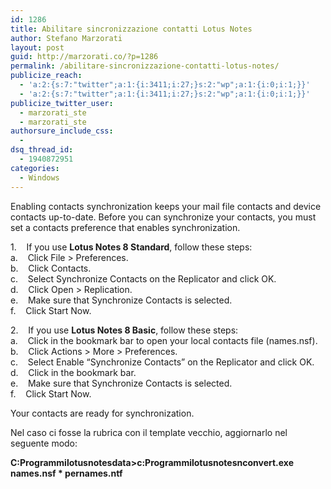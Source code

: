 ```yaml
---
id: 1286
title: Abilitare sincronizzazione contatti Lotus Notes
author: Stefano Marzorati
layout: post
guid: http://marzorati.co/?p=1286
permalink: /abilitare-sincronizzazione-contatti-lotus-notes/
publicize_reach:
  - 'a:2:{s:7:"twitter";a:1:{i:3411;i:27;}s:2:"wp";a:1:{i:0;i:1;}}'
  - 'a:2:{s:7:"twitter";a:1:{i:3411;i:27;}s:2:"wp";a:1:{i:0;i:1;}}'
publicize_twitter_user:
  - marzorati_ste
  - marzorati_ste
authorsure_include_css:
  - 
dsq_thread_id:
  - 1940872951
categories:
  - Windows
---
```

Enabling contacts synchronization keeps your mail file contacts and device contacts up-to-date. Before you can synchronize your contacts, you must set a contacts preference that enables synchronization.

1.    If you use **Lotus Notes 8 Standard**, follow these steps:  
a.    Click File > Preferences.  
b.    Click Contacts.  
c.    Select Synchronize Contacts on the Replicator and click OK.  
d.    Click Open > Replication.  
e.    Make sure that Synchronize Contacts is selected.  
f.    Click Start Now.

2.    If you use **Lotus Notes 8 Basic**, follow these steps:  
a.    Click in the bookmark bar to open your local contacts file (names.nsf).  
b.    Click Actions > More > Preferences.  
c.    Select Enable &#8220;Synchronize Contacts&#8221; on the Replicator and click OK.  
d.    Click in the bookmark bar.  
e.    Make sure that Synchronize Contacts is selected.  
f.    Click Start Now.

Your contacts are ready for synchronization.

Nel caso ci fosse la rubrica con il template vecchio, aggiornarlo nel seguente modo:

**C:Programmilotusnotesdata>c:Programmilotusnotesnconvert.exe names.nsf * pernames.ntf**